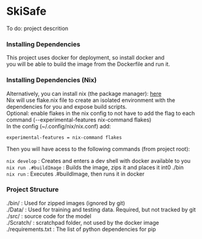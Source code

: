 # SkiSafe

To do: project descrition

### Installing Dependencies
This project uses docker for deployment, so install docker and  
you will be able to build the image from the Dockerfile and run it.

### Installing Dependencies (Nix)
Alternatively, you can install nix (the package manager): [here](https://nixos.org/download/)  
Nix will use flake.nix file to create an isolated environment with the dependencies for you and expose build scripts.  
Optional: enable flakes in the nix config to not have to add the flag to each command (--experimental-features nix-command flakes)   
In the config (~/.config/nix/nix.conf) add:

```
experimental-features = nix-command flakes
```

Then you will have acess to the following commands (from project root):

`nix develop` : Creates and enters a dev shell with docker available to you  
`nix run .#buildImage` : Builds the image, zips it and places it int0 ./bin  
`nix run` : Executes .#buildImage, then runs it in docker

### Project Structure
./bin/ : Used for zipped images (ignored by git)  
./Data/ : Used for training and testing data. Required, but not tracked by git  
./src/ : source code for the model  
./Scratch/ : scratchpad folder, not used by the docker image  
./requirements.txt : The list of python dependencies for pip
